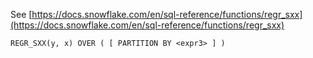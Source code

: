See [https://docs.snowflake.com/en/sql-reference/functions/regr_sxx](https://docs.snowflake.com/en/sql-reference/functions/regr_sxx)
```
REGR_SXX(y, x) OVER ( [ PARTITION BY <expr3> ] )
```
